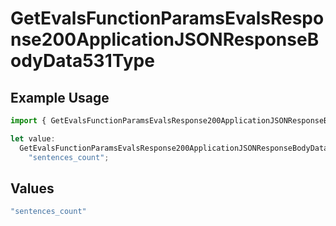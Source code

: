 # GetEvalsFunctionParamsEvalsResponse200ApplicationJSONResponseBodyData531Type

## Example Usage

```typescript
import { GetEvalsFunctionParamsEvalsResponse200ApplicationJSONResponseBodyData531Type } from "@orq-ai/node/models/operations";

let value:
  GetEvalsFunctionParamsEvalsResponse200ApplicationJSONResponseBodyData531Type =
    "sentences_count";
```

## Values

```typescript
"sentences_count"
```